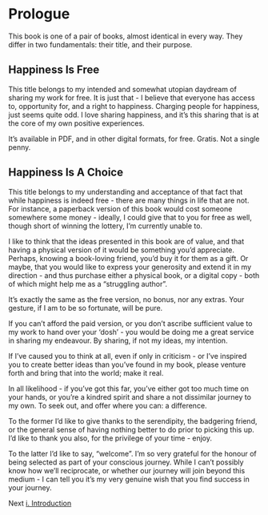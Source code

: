 # Prologue

This book is one of a pair of books, almost identical in every way. They differ in two fundamentals: their title, and their purpose.

## Happiness Is Free

This title belongs to my intended and somewhat utopian daydream of sharing my work for free. It is just that - I believe that everyone has access to, opportunity for, and a right to happiness. Charging people for happiness, just seems quite odd. I love sharing happiness, and it’s this sharing that is at the core of my own positive experiences.

It’s available in PDF, and in other digital formats, for free. Gratis. Not a single penny.

## Happiness Is A Choice

This title belongs to my understanding and acceptance of that fact that while happiness is indeed free - there are many things in life that are not. For instance, a paperback version of this book would cost someone somewhere some money - ideally, I could give that to you for free as well, though short of winning the lottery, I’m currently unable to.

I like to think that the ideas presented in this book are of value, and that having a physical version of it would be something you’d appreciate. Perhaps, knowing a book-loving friend, you’d buy it for them as a gift. Or maybe, that you would like to express your generosity and extend it in my direction - and thus purchase either a physical book, or a digital copy - both of which might help me as a “struggling author”.

It’s exactly the same as the free version, no bonus, nor any extras. Your gesture, if I am to be so fortunate, will be pure.

If you can’t afford the paid version, or you don’t ascribe sufficient value to my work to hand over your ‘dosh’ - you would be doing me a great service in sharing my endeavour. By sharing, if not my ideas, my intention.

If I’ve caused you to think at all, even if only in criticism - or I’ve inspired you to create better ideas than you’ve found in my book, please venture forth and bring that into the world; make it real.

In all likelihood - if you’ve got this far, you’ve either got too much time on your hands, or you’re a kindred spirit and share a not dissimilar journey to my own. To seek out, and offer where you can: a difference.

To the former I’d like to give thanks to the serendipity, the badgering friend, or the general sense of having nothing better to do prior to picking this up. I’d like to thank you also, for the privilege of your time - enjoy.

To the latter I’d like to say, “welcome”. I’m so very grateful for the honour of being selected as part of your conscious journey. While I can’t possibly know how we’ll reciprocate, or whether our journey will join beyond this medium - I can tell you it’s my very genuine wish that you find success in your journey.

Next [i. Introduction](/Misc/ii-Introduction.md)